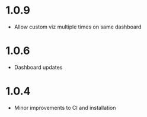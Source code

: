 # 1.0.9

* Allow custom viz multiple times on same dashboard

# 1.0.6

* Dashboard updates

# 1.0.4

* Minor improvements to CI and installation